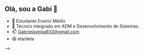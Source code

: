 ## Olá, sou a Gabi 👋

- 🔭 Estudante Ensino Médio
- 🌱 Técnico integrado em ADM e Desenvolvimento de Sistemas.
- 📫 Gabrielaveiga933@gmail.com
- 😄 ela/dela

-->
